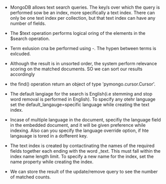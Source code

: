* MongoDB allows text search queries. The key/s over which the query is performed sow be an index, more specifically a text index. There can only be one text index per collection, but that text index can have any number of fields.

* The $text operation performs logical oring of the elements in the $search operation.

* Term exlusion cna be performed using -. The hypen between terms is exlcuded. 

* Although the result is in unsorted order, the system perform relevance scoring on the matched documents. SO we can sort our results accordingly

* the find() operation return an object of type 'pymongo.cursor.Cursor'.

* The default langiage for the search is English(i.e stemming and stop word removal is performed in English). To specify any otehr language set the default_langauge=specific language while creating the text index.

* Incase of multiple language in the document, specifiy the language field in the embedded document, and it will be given preference while indexing. Also can you specify the language override option, if hte langauage is tored in a dofferent key.

* The text index is created by contactinating the names of the required fields together each ending with the word _text. This must fall within the index name length limit. To specify a new name for the index, set the name property while creating the index.

* We can store the result of the update/remove query to see the number of matched counts.



